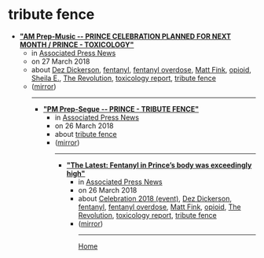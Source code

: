 # tribute fence

 - [**"AM Prep-Music -- PRINCE CELEBRATION PLANNED FOR NEXT MONTH / PRINCE - TOXICOLOGY"**](https://apnews.com/c62930a448b849a785758cf9f450f418)<ul><li>in [Associated Press News](https://apnews.com/)</li><li>on 27 March 2018</li><li>about [Dez Dickerson](../../topics/dez-dickerson/index.md), [fentanyl](../../topics/fentanyl/index.md), [fentanyl overdose](../../topics/fentanyl-overdose/index.md), [Matt Fink](../../topics/matt-fink/index.md), [opioid](../../topics/opioid/index.md), [Sheila E.](../../topics/sheila-e/index.md), [The Revolution](../../topics/the-revolution/index.md), [toxicology report](../../topics/toxicology-report/index.md), [tribute fence](../../topics/tribute-fence/index.md)</li><li>([mirror](https://web.archive.org/web/*/https://apnews.com/c62930a448b849a785758cf9f450f418))</li><ul>

----

 - [**"PM Prep-Segue -- PRINCE - TRIBUTE FENCE"**](https://apnews.com/49cbd4fa93574d6eb98f78ca9bdc6b65)<ul><li>in [Associated Press News](https://apnews.com/)</li><li>on 26 March 2018</li><li>about [tribute fence](../../topics/tribute-fence/index.md)</li><li>([mirror](https://web.archive.org/web/*/https://apnews.com/49cbd4fa93574d6eb98f78ca9bdc6b65))</li><ul>

----

 - [**"The Latest: Fentanyl in Prince’s body was exceedingly high"**](https://apnews.com/72d21087451948ed872cce0815f0e426)<ul><li>in [Associated Press News](https://apnews.com/)</li><li>on 26 March 2018</li><li>about [Celebration 2018 (event)](../../topics/event/celebration-2018/index.md), [Dez Dickerson](../../topics/dez-dickerson/index.md), [fentanyl](../../topics/fentanyl/index.md), [fentanyl overdose](../../topics/fentanyl-overdose/index.md), [Matt Fink](../../topics/matt-fink/index.md), [opioid](../../topics/opioid/index.md), [The Revolution](../../topics/the-revolution/index.md), [toxicology report](../../topics/toxicology-report/index.md), [tribute fence](../../topics/tribute-fence/index.md)</li><li>([mirror](https://web.archive.org/web/*/https://apnews.com/72d21087451948ed872cce0815f0e426))</li><ul>

----

[Home](../index.md)
